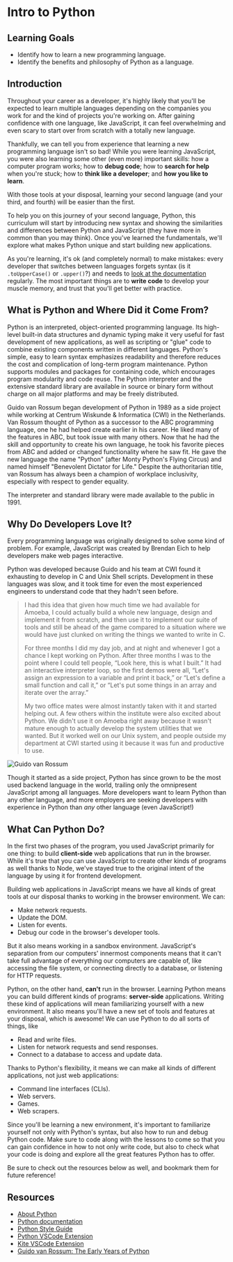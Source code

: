 # Intro to Python

## Learning Goals

- Identify how to learn a new programming language.
- Identify the benefits and philosophy of Python as a language.

## Introduction

Throughout your career as a developer, it's highly likely that you'll be
expected to learn multiple languages depending on the companies you work for and
the kind of projects you're working on. After gaining confidence with one
language, like JavaScript, it can feel overwhelming and even scary to start over
from scratch with a totally new language.

Thankfully, we can tell you from experience that learning a new programming
language isn't so bad! While you were learning JavaScript, you were also
learning some other (even more) important skills: how a computer program works;
how to **debug code**; how to **search for help** when you're stuck; how to
**think like a developer**; and **how you like to learn**.

With those tools at your disposal, learning your second language (and your
third, and fourth) will be easier than the first.

To help you on this journey of your second language, Python, this curriculum will
start by introducing new syntax and showing the similarities and differences
between Python and JavaScript (they have more in common than you may think). Once
you've learned the fundamentals, we'll explore what makes Python unique and start
building new applications.

As you're learning, it's ok (and completely normal) to make mistakes: every
developer that switches between languages forgets syntax (is it `.toUpperCase()`
or `.upper()`?) and needs to [look at the documentation][python docs upper]
regularly. The most important things are to **write code** to develop your
muscle memory, and trust that you'll get better with practice.

## What is Python and Where Did it Come From?

Python is an interpreted, object-oriented programming language. Its high-level
built-in data structures and dynamic typing make it very useful for fast
development of new applications, as well as scripting or "glue" code to combine
existing components written in different languages. Python's simple, easy to
learn syntax emphasizes readability and therefore reduces the cost and
complication of long-term program maintenance. Python supports modules and
packages for containing code, which encourages program modularity and code
reuse. The Python interpreter and the extensive standard library are available
in source or binary form without charge on all major platforms and may be
freely distributed.

Guido van Rossum began development of Python in 1989 as a side project while
working at Centrum Wiskunde & Informatica (CWI) in the Netherlands. Van Rossum
thought of Python as a successor to the ABC programming language, one he had
helped create earlier in his career. He liked many of the features in ABC, but
took issue with many others. Now that he had the skill and opportunity to
create his own language, he took his favorite pieces from ABC and added or
changed functionality where he saw fit. He gave the new language the name
"Python" (after Monty Python's Flying Circus) and named himself "Benevolent
Dictator for Life." Despite the authoritarian title, van Rossum has always been
a champion of workplace inclusivity, especially with respect to gender
equality.

The interpreter and standard library were made available to
the public in 1991.

## Why Do Developers Love It?

Every programming language was originally designed to solve some kind of
problem. For example, JavaScript was created by Brendan Eich to help developers
make web pages interactive.

Python was developed because Guido and his team at CWI found it exhausting to
develop in C and Unix Shell scripts. Development in these languages was slow,
and it took time for even the most experienced engineers to understand code
that they hadn't seen before.

> I had this idea that given how much time we had available for Amoeba, I could
> actually build a whole new language, design and implement it from scratch, and
> then use it to implement our suite of tools and still be ahead of the game
> compared to a situation where we would have just clunked on writing the things
> we wanted to write in C.
>
> For three months I did my day job, and at night and whenever I got a chance I
> kept working on Python. After three months I was to the point where I could
> tell people, “Look here, this is what I built.” It had an interactive
> interpreter loop, so the first demos were all, “Let's assign an expression to
> a variable and print it back,” or “Let's define a small function and call it,”
> or “Let's put some things in an array and iterate over the array.”
>
> My two office mates were almost instantly taken with it and started
> helping out. A few others within the institute were also excited about Python.
> We didn't use it on Amoeba right away because it wasn't mature enough to
> actually develop the system utilities that we wanted. But it worked well on
> our Unix system, and people outside my department at CWI started using it
> because it was fun and productive to use.

![Guido van Rossum](https://upload.wikimedia.org/wikipedia/commons/e/e2/Guido-portrait-2014-drc.jpg)

Though it started as a side project, Python has since grown to be the most used
backend language in the world, trailing only the omnipresent JavaScript among
all languages. More developers want to learn Python than any other language,
and more employers are seeking developers with experience in Python than _any_
other language (even JavaScript!)

## What Can Python Do?

In the first two phases of the program, you used JavaScript primarily for one
thing: to build **client-side** web applications that run in the browser. While
it's true that you can use JavaScript to create other kinds of programs as well
thanks to Node, we've stayed true to the original intent of the language by
using it for frontend development.

Building web applications in JavaScript means we have all kinds of great tools
at our disposal thanks to working in the browser environment. We can:

- Make network requests.
- Update the DOM.
- Listen for events.
- Debug our code in the browser's developer tools.

But it also means working in a sandbox environment. JavaScript's separation from
our computers' innermost components means that it can't take full advantage of
everything our computers are capable of, like accessing the file system, or
connecting directly to a database, or listening for HTTP requests.

Python, on the other hand, **can't** run in the browser. Learning Python means
you can build different kinds of programs: **server-side** applications.
Writing these kind of applications will mean familiarizing yourself with a new
environment. It also means you'll have a new set of tools and features at your
disposal, which is awesome! We can use Python to do all sorts of things, like

- Read and write files.
- Listen for network requests and send responses.
- Connect to a database to access and update data.

Thanks to Python's flexibility, it means we can make all kinds of different
applications, not just web applications:

- Command line interfaces (CLIs).
- Web servers.
- Games.
- Web scrapers.

Since you'll be learning a new environment, it's important to familiarize
yourself not only with Python's syntax, but also how to run and debug Python
code. Make sure to code along with the lessons to come so that you can gain
confidence in how to not only write code, but also to check what your code is
doing and explore all the great features Python has to offer.

Be sure to check out the resources below as well, and bookmark them for future
reference!

## Resources

- [About Python](https://www.python.org/doc/essays/blurb/)
- [Python documentation][python docs]
- [Python Style Guide](https://peps.python.org/pep-0008/)
- [Python VSCode Extension](https://code.visualstudio.com/docs/languages/python)
- [Kite VSCode Extension](https://www.kite.com/)
- [Guido van Rossum: The Early Years of Python](https://www.computer.org/csdl/magazine/co/2015/02/mco2015020007/13rRUy3gmYB)

[python docs]: https://docs.python.org/3/
[python docs upper]: https://docs.python.org/3/library/stdtypes.html#str.upper

